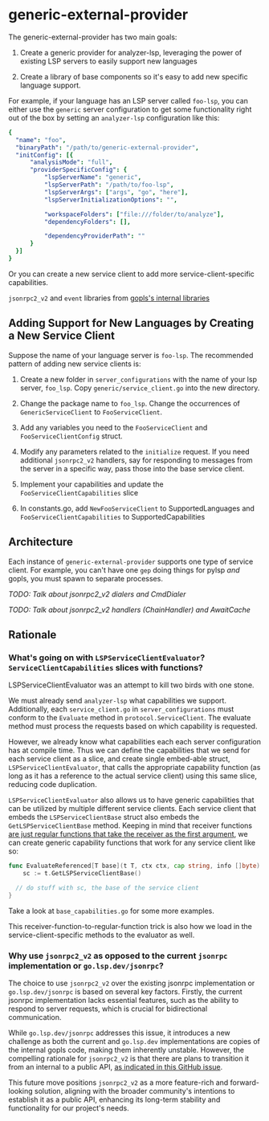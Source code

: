 # generic-external-provider

The generic-external-provider has two main goals:

1. Create a generic provider for analyzer-lsp, leveraging the power of existing
   LSP servers to easily support new languages

2. Create a library of base components so it's easy to add new specific language
   support.

For example, if your language has an LSP server called `foo-lsp`, you can either
use the `generic` server configuration to get some functionality right out of
the box by setting an `analyzer-lsp` configuration like this:

```yaml
{
  "name": "foo",
  "binaryPath": "/path/to/generic-external-provider",
  "initConfig": [{
      "analysisMode": "full",
      "providerSpecificConfig": {
          "lspServerName": "generic",
          "lspServerPath": "/path/to/foo-lsp",
          "lspServerArgs": ["args", "go", "here"],
          "lspServerInitializationOptions": "",

          "workspaceFolders": ["file:///folder/to/analyze"],
          "dependencyFolders": [],

          "dependencyProviderPath": ""
      }
  }]
}
```

Or you can create a new service client to add more service-client-specific
capabilities.

`jsonrpc2_v2` and `event` libraries from [gopls's internal
libraries](https://github.com/golang/tools/tree/master/internal/jsonrpc2_v2)

## Adding Support for New Languages by Creating a New Service Client

Suppose the name of your language server is `foo-lsp`. The recommended pattern
of adding new service clients is:

1. Create a new folder in `server_configurations` with the name of your lsp
   server, `foo_lsp`. Copy `generic/service_client.go` into the new directory. 
   
1. Change the package name to `foo_lsp`. Change the occurrences of
   `GenericServiceClient` to `FooServiceClient`.

1. Add any variables you need to the `FooServiceClient` and
   `FooServiceClientConfig` struct.

1. Modify any parameters related to the `initialize` request. If you need
   additional `jsonrpc2_v2` handlers, say for responding to messages from the
   server in a specific way, pass those into the base service client.

1. Implement your capabilities and update the `FooServiceClientCapabilities`
   slice

1. In constants.go, add `NewFooServiceClient` to SupportedLanguages and
   `FooServiceClientCapabilities` to SupportedCapabilities

## Architecture

Each instance of `generic-external-provider` supports one type of service
client. For example, you can't have one `gep` doing things for pylsp *and*
gopls, you must spawn to separate processes.

*TODO: Talk about jsonrpc2_v2 dialers and CmdDialer*

*TODO: Talk about jsonrpc2_v2 handlers (ChainHandler) and AwaitCache*

## Rationale

### What's going on with `LSPServiceClientEvaluator`? `ServiceClientCapabilities` slices with functions?

LSPServiceClientEvaluator was an attempt to kill two birds with one stone. 

We must already send `analyzer-lsp` what capabilities we support. Additionally,
each `service_client.go` in `server_configurations` must conform to the
`Evaluate` method in `protocol.ServiceClient`. The evaluate method must process
the requests based on which capability is requested. 

However, we already know what capabilities each each server configuration has at
compile time. Thus we can define the capabilities that we send for each service
client as a slice, and create single embed-able struct,
`LSPServiceClientEvaluator`, that calls the appropriate capability function (as
long as it has a reference to the actual service client) using this same slice,
reducing code duplication. 

`LSPServiceClientEvaluator` also allows us to have generic capabilities that can
be utilized by multiple different service clients. Each service client that
embeds the `LSPServiceClientBase` struct also embeds the
`GetLSPServiceClientBase` method. Keeping in mind that receiver functions [are
just regular functions that take the receiver as the first
argument](https://go.dev/ref/spec#Method_expressions), we can create generic
capability functions that work for any service client like so:

```go
func EvaluateReferenced[T base](t T, ctx ctx, cap string, info []byte) (resp, error) {
	sc := t.GetLSPServiceClientBase()

  // do stuff with sc, the base of the service client
}
```

Take a look at `base_capabilities.go` for some more examples. 

This receiver-function-to-regular-function trick is also how we load in the
service-client-specific methods to the evaluator as well.

### Why use `jsonrpc2_v2` as opposed to the current `jsonrpc` implementation or `go.lsp.dev/jsonrpc`?

The choice to use `jsonrpc2_v2` over the existing jsonrpc implementation or
`go.lsp.dev/jsonrpc` is based on several key factors. Firstly, the current
jsonrpc implementation lacks essential features, such as the ability to respond
to server requests, which is crucial for bidirectional communication.

While `go.lsp.dev/jsonrpc` addresses this issue, it introduces a new challenge
as both the current and `go.lsp.dev` implementations are copies of the internal
gopls code, making them inherently unstable. However, the compelling rationale
for `jsonrpc2_v2` is that there are plans to transition it from an internal to a
public API, [as indicated in this GitHub
issue](https://github.com/golang/go/issues/46187). 

This future move positions `jsonrpc2_v2` as a more feature-rich and
forward-looking solution, aligning with the broader community's intentions to
establish it as a public API, enhancing its long-term stability and
functionality for our project's needs.

